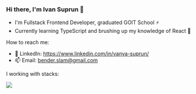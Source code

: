 ### Hi there, I'm Ivan Suprun 👋

- I'm Fullstack Frontend Developer, graduated GOIT School ⚡
- Currently learning TypeScript and brushing up my knowledge of React 🌱

How to reach me:

- 💬 LinkedIn: https://www.linkedin.com/in/vanya-suprun/
- 📫 Email: bender.slam@gmail.com

I working with stacks:

<a href="" title=""><img src="icons/icons.svg" /></a>

<!--
**Bender148/Bender148** is a ✨ _special_ ✨ repository because its `README.md` (this file) appears on your GitHub profile.

Here are some ideas to get you started:

- 🔭 I’m currently working on ...
- 🌱 I’m currently learning ...
- 👯 I’m looking to collaborate on ...
- 🤔 I’m looking for help with ...
- 💬 Ask me about ...
- 📫 How to reach me: ...
- 😄 Pronouns: ...
- ⚡ Fun fact: ...
-->
